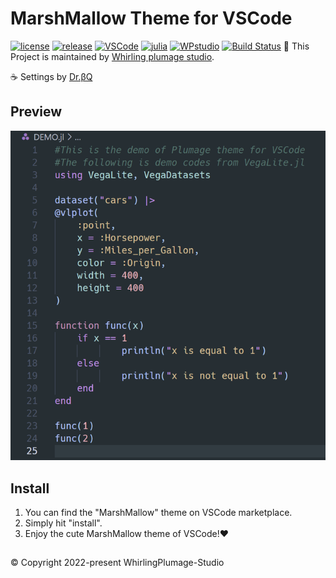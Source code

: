# MarshMallow Theme for VSCode
[![license](https://img.shields.io/badge/license-MIT-9ee0e0)](https://github.com/doctorbetaq/marshmallow-theme-visual-studio-code/blob/main/LICENSE)
[![release](https://img.shields.io/badge/release-v0.0.3-9ee0e0)](https://github.com/doctorbetaq/marshmallow-theme-visual-studio-code/releases/tag/release)
[![VSCode](https://img.shields.io/badge/compatibility-%3E=1.65.0-9ee0e0/?logo=visualstudiocode&color=9ee0e0)](https://code.visualstudio.com)
[![julia](https://img.shields.io/badge/SyntaxHighlighting-Julia-9ee0e0/?logo=julia&color=9ee0e0)](https://julialang.org/)
[![WPstudio](https://img.shields.io/badge/Studio-WhirlingPlumage-9ee0e0)](https://www.facebook.com/WhirlingPlumage)
[![Build Status](https://app.travis-ci.com/doctorbetaq/marshmallow-theme-visual-studio-code.svg?branch=main)](https://app.travis-ci.com/doctorbetaq/marshmallow-theme-visual-studio-code)
🎵 This Project is maintained by [Whirling plumage studio](https://www.facebook.com/WhirlingPlumage/?ref=pages_you_manage).

☕ Settings by [Dr.βQ](https://twitter.com/Dr_betaQ)

## Preview
<p align="center"><img src="https://github.com/doctorbetaq/marshmallow-theme-visual-studio-code/blob/main/pictures/demov0.0.3.png?raw=true"/></p>

## Install
1. You can find the "MarshMallow" theme on VSCode marketplace. 
2. Simply hit "install".
3. Enjoy the cute MarshMallow theme of VSCode!❤️

## 
© Copyright 2022-present WhirlingPlumage-Studio

